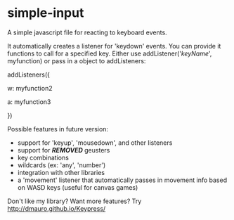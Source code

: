 # simple-input
A simple javascript file for reacting to keyboard events.

It automatically creates a listener for 'keydown' events.  You can provide it functions to call for a specified key.  Either use addListener('*keyName*', myfunction) or pass in a object to addListeners:

addListeners({

  w: myfunction2
  
  a: myfunction3
  
})

Possible features in future version:

* support for 'keyup', 'mousedown', and other listeners
* support for ***REMOVED*** geusters
* key combinations
* wildcards (ex: 'any', 'number')
* integration with other libraries
* a 'movement' listener that automatically passes in movement info based on WASD keys (useful for canvas games)

Don't like my library?  Want more features?  Try http://dmauro.github.io/Keypress/
